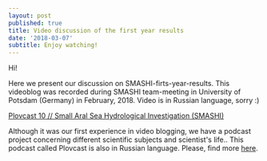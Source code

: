 ```yaml
---
layout: post
published: true
title: Video discussion of the first year results
date: '2018-03-07'
subtitle: Enjoy watching!
---
```

Hi!

Here we present our discussion on SMASHI-firts-year-results. This videoblog  was recorded during SMASHI team-meeting in University of Potsdam (Germany) in February, 2018. Video is in Russian language, sorry :) 

[Plovcast 10 // Small Aral Sea Hydrological Investigation (SMASHI)](https://youtu.be/0NS-FvxdX7M)

Although it was our first experience in video blogging, we have a podcast project concerning different scientific subjects and scientist's life.. This podcast called Plovcast is also in Russian language. Please, find more [here](https://vk.com/plovcast).
